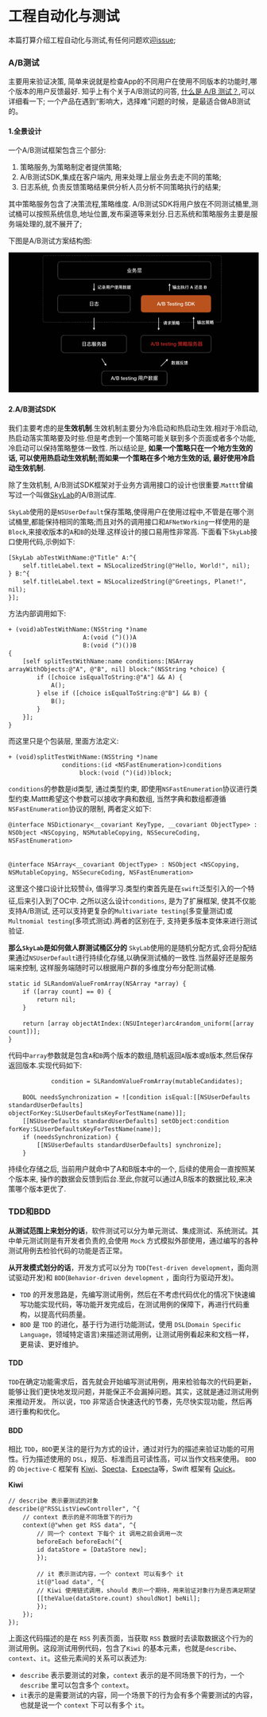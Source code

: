 # 工程自动化与测试
本篇打算介绍工程自动化与测试,有任何问题欢迎[issue](https://github.com/binzi56/iOSSmallKnowledgePool/issues);

### A/B测试
主要用来验证决策, 简单来说就是检查App的不同用户在使用不同版本的功能时,哪个版本的用户反馈最好.
知乎上有个关于A/B测试的问答, [什么是 A/B 测试？](https://www.zhihu.com/question/20045543),可以详细看一下;
一个产品在遇到“影响大，选择难”问题的时候，是最适合做AB测试的。

#### 1.全景设计
一个A/B测试框架包含三个部分:
1. 策略服务,为策略制定者提供策略;
2. A/B测试SDK,集成在客户端内, 用来处理上层业务去走不同的策略;
3. 日志系统, 负责反馈策略结果供分析人员分析不同策略执行的结果;

其中策略服务包含了决策流程,策略维度. A/B测试SDK将用户放在不同测试桶里,测试桶可以按照系统信息,地址位置,发布渠道等来划分.日志系统和策略服务主要是服务端处理的,就不展开了;

下图是A/B测试方案结构图:

![A/B测试方案结构图](./resources/A_B测试方案结构图.png)

#### 2.A/B测试SDK
我们主要考虑的是**生效机制**.生效机制主要分为冷启动和热启动生效.相对于冷启动, 热启动落实策略要及时些.但是考虑到一个策略可能关联到多个页面或者多个功能,冷启动可以保持策略整体一致性.
所以结论是, **如果一个策略只在一个地方生效的话, 可以使用热启动生效机制;而如果一个策略在多个地方生效的话, 最好使用冷启动生效机制.**

除了生效机制, A/B测试SDK框架对于业务方调用接口的设计也很重要.`Mattt`曾编写过一个叫做[SkyLab](https://github.com/mattt/SkyLab)的A/B测试库.

`SkyLab`使用的是`NSUserDefault`保存策略,使得用户在使用过程中,不管是在哪个测试桶里,都能保持相同的策略;而且对外的调用接口和`AFNetWorking`一样使用的是`Block`,来接收版本的`A`和`B`的处理.这样设计的接口易用性非常高.
下面看下`SkyLab`接口使用代码,示例如下:
```
[SkyLab abTestWithName:@"Title" A:^{
    self.titleLabel.text = NSLocalizedString(@"Hello, World!", nil);
} B:^{
    self.titleLabel.text = NSLocalizedString(@"Greetings, Planet!", nil);
}];
```
方法内部调用如下:
```
+ (void)abTestWithName:(NSString *)name
                     A:(void (^)())A
                     B:(void (^)())B
{
    [self splitTestWithName:name conditions:[NSArray arrayWithObjects:@"A", @"B", nil] block:^(NSString *choice) {
        if ([choice isEqualToString:@"A"] && A) {
            A();
        } else if ([choice isEqualToString:@"B"] && B) {
            B();
        }
    }];
}
```

而这里只是个包装层, 里面方法定义:
```
+ (void)splitTestWithName:(NSString *)name
               conditions:(id <NSFastEnumeration>)conditions
                    block:(void (^)(id))block;
```
`conditions`的参数是id类型, 通过类型约束, 即使用`NSFastEnumeration`协议进行类型约束.Mattt希望这个参数可以接收字典和数组, 当然字典和数组都遵循 `NSFastEnumeration`协议的限制, 两者定义如下:

```
@interface NSDictionary<__covariant KeyType, __covariant ObjectType> : NSObject <NSCopying, NSMutableCopying, NSSecureCoding, NSFastEnumeration>


@interface NSArray<__covariant ObjectType> : NSObject <NSCopying, NSMutableCopying, NSSecureCoding, NSFastEnumeration>
```

这里这个接口设计比较赞👍, 值得学习.类型约束首先是在`swift`泛型引入的一个特征,后来引入到了OC中.
之所以这么设计`conditions`, 是为了扩展框架, 使其不仅能支持A/B测试, 还可以支持更复杂的`Multivariate testing`(多变量测试)或`Multnomial testing`(多项式测试).两者的区别在于, 支持更多版本变体来进行测试验证.


**那么`SkyLab`是如何做人群测试桶区分的**
`SkyLab`使用的是随机分配方式,会将分配结果通过`NSUserDefault`进行持续化存储,以确保测试桶的一致性.当然最好还是服务端来控制, 这样服务端随时可以根据用户群的多维度分布分配测试桶.
```
static id SLRandomValueFromArray(NSArray *array) {
    if ([array count] == 0) {
        return nil;
    }

    return [array objectAtIndex:(NSUInteger)arc4random_uniform([array count])];
}
```
代码中`array`参数就是包含`A`和`B`两个版本的数组,随机返回`A`版本或`B`版本,然后保存返回版本.实现代码如下:
```
            condition = SLRandomValueFromArray(mutableCandidates);

    BOOL needsSynchronization = ![condition isEqual:[[NSUserDefaults standardUserDefaults] objectForKey:SLUserDefaultsKeyForTestName(name)]];
    [[NSUserDefaults standardUserDefaults] setObject:condition forKey:SLUserDefaultsKeyForTestName(name)];
    if (needsSynchronization) {
        [[NSUserDefaults standardUserDefaults] synchronize];
    }
```
持续化存储之后, 当前用户就命中了A和B版本中的一个, 后续的使用会一直按照某个版本来, 操作的数据会反馈到后台.至此,你就可以通过A,B版本的数据比较,来决策哪个版本更优了.

### TDD和BDD
**从测试范围上来划分的话**，软件测试可以分为单元测试、集成测试、系统测试。其中单元测试则是有开发者负责的,会使用 `Mock` 方式模拟外部使用，通过编写的各种测试用例去检验代码的功能是否正常。

**从开发模式划分的话**，开发方式可以分为 `TDD`(`Test-driven development`，面向测试驱动开发)和 `BDD`(`Behavior-driven development` ，面向行为驱动开发)。
* `TDD` 的开发思路是，先编写测试用例，然后在不考虑代码优化的情况下快速编写功能实现代码，等功能开发完成后，在测试用例的保障下，再进行代码重构，以提高代码质量。
* `BDD` 是 `TDD` 的进化，基于行为进行功能测试，使用 `DSL`(`Domain Specific Language`，领域特定语言)来描述测试用例，让测试用例看起来和文档一样，更易读、更好维护。

#### TDD
`TDD`在确定功能需求后，首先就会开始编写测试用例，用来检验每次的代码更新，能够让我们更快地发现问题，并能保正不会漏掉问题。其实，这就是通过测试用例来推动开发。
所以说，`TDD` 非常适合快速迭代的节奏，先尽快实现功能，然后再进行重构和优化。
#### BDD
相比 `TDD`，`BDD`更关注的是行为方式的设计，通过对行为的描述来验证功能的可用性。行为描述使用的 `DSL`，规范、标准而且可读性高，可以当作文档来使用。
`BDD` 的 `Objective-C` 框架有 [Kiwi](https://github.com/kiwi-bdd/Kiwi)、[Specta](https://github.com/specta/specta)、[Expecta](https://github.com/specta/expecta)等，Swift 框架有 [Quick](https://github.com/Quick/Quick)。

**Kiwi**
```
// describe 表示要测试的对象
describe(@"RSSListViewController", ^{
    // context 表示的是不同场景下的行为
    context(@"when get RSS data", ^{
        // 同一个 context 下每个 it 调用之前会调用一次
        beforeEach beforeEach(^{
        id dataStore = [DataStore new];
        });

        // it 表示测试内容，一个 context 可以有多个 it
        it(@"load data", ^{
        // Kiwi 使用链式调用，should 表示一个期待，用来验证对象行为是否满足期望
        [[theValue(dataStore.count) shouldNot] beNil];
        });
    });
});
```
上面这代码描述的是在 `RSS` 列表⻚面，当获取 `RSS` 数据时去读取数据这个行为的测试用例。这段测试用例代码，包含了`Kiwi` 的基本元素，也就是`describe`、`context`、`it`。这些元素间的关系可以表述为:
* `describe` 表示要测试的对象，`context` 表示的是不同场景下的行为，一个 `describe` 里可以包含多个 `context`。
* `it`表示的是需要测试的内容，同一个场景下的行为会有多个需要测试的内容，也就是说一个 `context` 下可以有多个 `it`。
